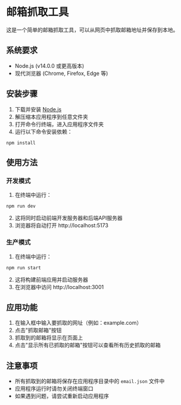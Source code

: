 # 邮箱抓取工具

这是一个简单的邮箱抓取工具，可以从网页中抓取邮箱地址并保存到本地。

## 系统要求

- Node.js (v14.0.0 或更高版本)
- 现代浏览器 (Chrome, Firefox, Edge 等)

## 安装步骤

1. 下载并安装 [Node.js](https://nodejs.org/)
2. 解压缩本应用程序到任意文件夹
3. 打开命令行终端，进入应用程序文件夹
4. 运行以下命令安装依赖：

```
npm install
```

## 使用方法

### 开发模式

1. 在终端中运行：

```
npm run dev
```

2. 这将同时启动前端开发服务器和后端API服务器
3. 浏览器将自动打开 http://localhost:5173

### 生产模式

1. 在终端中运行：

```
npm run start
```

2. 这将构建前端应用并启动服务器
3. 在浏览器中访问 http://localhost:3001

## 应用功能

1. 在输入框中输入要抓取的网址（例如：example.com）
2. 点击"抓取邮箱"按钮
3. 抓取到的邮箱将显示在页面上
4. 点击"显示所有已抓取的邮箱"按钮可以查看所有历史抓取的邮箱

## 注意事项

- 所有抓取到的邮箱将保存在应用程序目录中的 `email.json` 文件中
- 应用程序运行时请勿关闭终端窗口
- 如果遇到问题，请尝试重新启动应用程序
